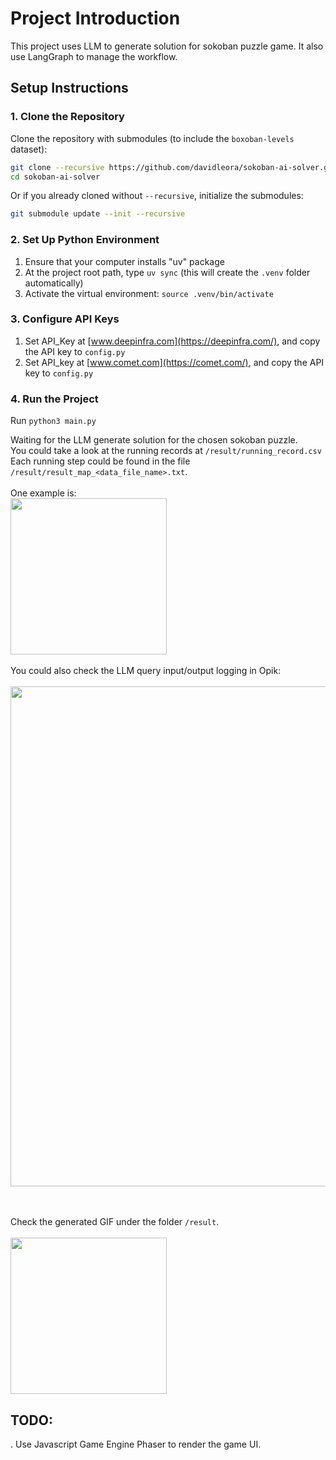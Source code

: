 # Project Introduction

This project uses LLM to generate solution for sokoban puzzle game. It also use LangGraph to manage the workflow.

## Setup Instructions

### 1. Clone the Repository

Clone the repository with submodules (to include the `boxoban-levels` dataset):

```bash
git clone --recursive https://github.com/davidleora/sokoban-ai-solver.git
cd sokoban-ai-solver
```

Or if you already cloned without `--recursive`, initialize the submodules:

```bash
git submodule update --init --recursive
```

### 2. Set Up Python Environment

1. Ensure that your computer installs "uv" package
2. At the project root path, type `uv sync` (this will create the `.venv` folder automatically)
3. Activate the virtual environment: `source .venv/bin/activate`

### 3. Configure API Keys

1. Set API_Key at [www.deepinfra.com](https://deepinfra.com/), and copy the API key to `config.py`
2. Set API_key at [www.comet.com](https://comet.com/), and copy the API key to `config.py`

### 4. Run the Project

Run `python3 main.py`

Waiting for the LLM generate solution for the chosen sokoban puzzle. <br>
You could take a look at the running records at `/result/running_record.csv` <br>
Each running step could be found in the file `/result/result_map_<data_file_name>.txt`. <br><br>
One example is: <br>
<img src="result/running_result.png" width = 250>
<br><br>
You could also check the LLM query input/output logging in Opik: <br><br>
<img src="result/opik_logging.png" width = 800>

<br><br>
Check the generated GIF under the folder `/result`.<br><br>
<img src="result/result_map_4_1.gif" width = 250>

## TODO:

. Use Javascript Game Engine Phaser to render the game UI.
